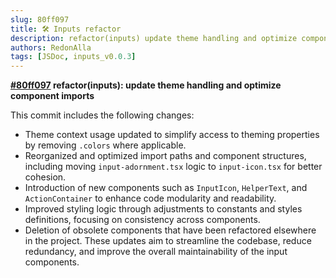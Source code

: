 ```yaml
---
slug: 80ff097
title: 🛠️ Inputs refactor
description: refactor(inputs) update theme handling and optimize component imports
authors: RedonAlla
tags: [JSDoc, inputs_v0.0.3]
---
```


**[#80ff097](https://github.com/RedonAlla/flexnative/commit/80ff097) refactor(inputs): update theme handling and optimize component imports**

This commit includes the following changes:
- Theme context usage updated to simplify access to theming properties by removing `.colors` where applicable.
- Reorganized and optimized import paths and component structures, including moving `input-adornment.tsx` logic to `input-icon.tsx` for better cohesion.
- Introduction of new components such as `InputIcon`, `HelperText`, and `ActionContainer` to enhance code modularity and readability.
- Improved styling logic through adjustments to constants and styles definitions, focusing on consistency across components.
- Deletion of obsolete components that have been refactored elsewhere in the project.
These updates aim to streamline the codebase, reduce redundancy, and improve the overall maintainability of the input components.
